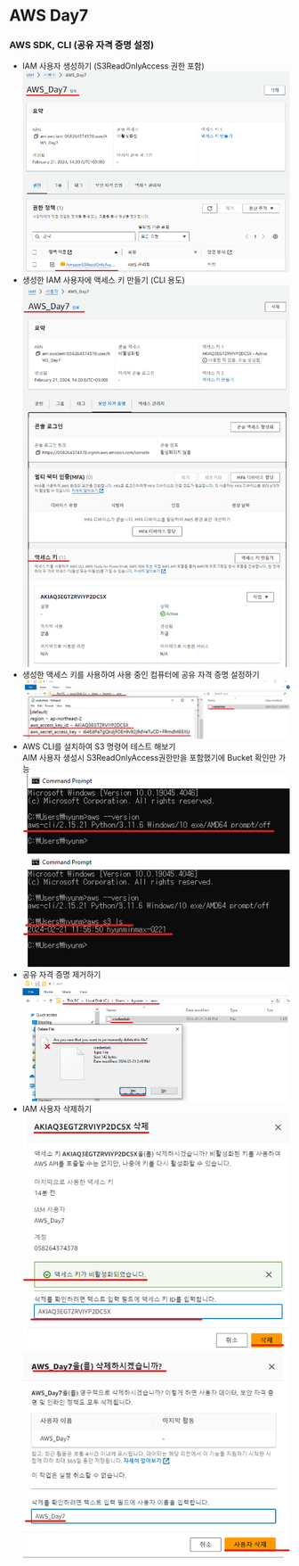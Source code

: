 # AWS Day7  

### AWS SDK, CLI (공유 자격 증명 설정)

- IAM 사용자 생성하기 (S3ReadOnlyAccess 권한 포함)
![alt text](../../Images/AWS/Day_7/01_Create_User_IAM.png) 
- 생성한 IAM 사용자에 액세스 키 만들기 (CLI 용도)
![alt text](../../Images/AWS/Day_7/02_Create_AccessKey_IAM.png) 
- 생성한 액세스 키를 사용하여 사용 중인 컴퓨터에 공유 자격 증명 설정하기
![alt text](../../Images/AWS/Day_7/03_Make_SharedCredentials.png)  
- AWS CLI를 설치하여 S3 명령어 테스트 해보기  
  AIM 사용자 생성시 S3ReadOnlyAccess권한만을 포함했기에 Bucket 확인만 가능
![alt text](../../Images/AWS/Day_7/04_Install_AwsCLI.png)
![alt text](../../Images/AWS/Day_7/05_Check_Command_AwsCLI.png) 
- 공유 자격 증명 제거하기
![alt text](../../Images/AWS/Day_7/06_Delete_SharedCredentials.png) 
- IAM 사용자 삭제하기  
![alt text](../../Images/AWS/Day_7/07_Delete_AccessKey_IAM.png)  
![alt text](../../Images/AWS/Day_7/08_Delete_User_IAM.png)


